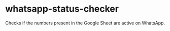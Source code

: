 # whatsapp-status-checker

Checks if the numbers present in the Google Sheet are active on WhatsApp.
